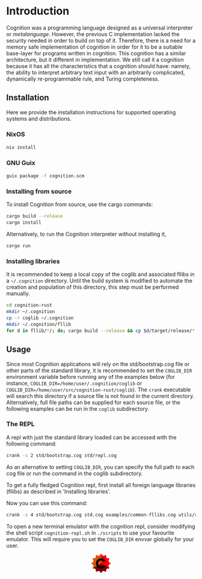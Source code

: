 # Introduction
Cognition was a programming language designed as a universal interpreter or _metalanguage_. However,
the previous C implementation lacked the security needed in order to build on top of it. Therefore,
there is a need for a memory safe implementation of cognition in order for it to be a suitable base-layer
for programs written in cognition. This cognition has a similar architecture, but it different in implementation.
We still call it a cognition because it has all the characteristics that a cognition should have: namely,
the ability to interpret arbitrary text input with an arbitrarily complicated, dynamically re-programmable rule,
and Turing completeness.

## Installation
Here we provide the installation instructions for supported operating systems and distributions.
### NixOS
```sh
nix install
```
### GNU Guix
``` sh
guix package -f cognition.scm
```
### Installing from source
To install Cognition from source, use the cargo commands:

```sh
cargo build --release
cargo install
```
Alternatively, to run the Cognition interpreter without installing it,

```sh
cargo run
```

### Installing libraries
It is recommended to keep a local copy of the coglib and associated fllibs in a ```~/.cognition``` directory.
Until the build system is modified to automate the creation and population of this directory, this step must be performed manually.

```sh
cd cognition-rust
mkdir ~/.cognition
cp -r coglib ~/.cognition
mkdir ~/.cognition/fllib
for d in fllib/*/; do; cargo build --release && cp $d/target/release/*.so ~/.cognition/fllib; done
```

## Usage
Since most Cognition applications will rely on the std/bootstrap.cog file or other parts of the standard library,
it is recommended to set the ```COGLIB_DIR``` environment variable before running any of the examples below
(for instance, ```COGLIB_DIR=/home/user/.cognition/coglib``` or ```COGLIB_DIR=/home/user/src/cognition-rust/coglib```).
The ```crank``` executable will search this directory if a source file is not found in the current directory.
Alternatively, full file paths can be supplied for each source file, or the following examples can be run in the
```coglib``` subdirectory.

### The REPL
A repl with just the standard library loaded can be accessed with the following command:

```sh
crank -s 2 std/bootstrap.cog std/repl.cog
```

As an alternative to setting ```COGLIB_DIR```, you can specify the full path to each cog file or run the command in the coglib subdirectory.

To get a fully fledged Cognition repl, first install all foreign language libraries (fllibs) as described in 'Installing libraries'.

Now you can use this command:

```sh
crank -s 4 std/bootstrap.cog std.cog examples/common-fllibs.cog utils/repl.cog
```

To open a new terminal emulator with the cognition repl, consider modifying the shell script ```cognition-repl.sh``` in ```./scripts``` to use your favourite emulator.
This will require you to set the ```COGLIB_DIR``` envvar globally for your user.

<div align="center"><img src="assets/images/logos/cog.png" width="50" height="50"></div>
